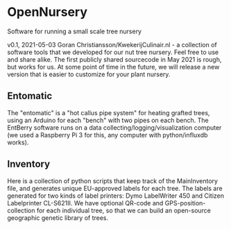 # OpenNursery
Software for running a small scale tree nursery

v0.1, 2021-05-03 Goran Christiansson/KwekerijCulinair.nl - a collection of software tools that we developed for our nut tree nursery.
Feel free to use and share alike. The first publicly shared sourcecode in May 2021 is rough, but works for us. At some point of time in the future, we will release a new version that is easier to customize for your plant nursery.


## Entomatic
The "entomatic" is a "hot callus pipe system" for heating grafted trees, using an Arduino for each "bench" with two pipes on each bench. The EntBerry software runs on a data collecting/logging/visualization computer (we used a Raspberry Pi 3 for this, any computer with python/influxdb works). 


## Inventory
Here is a collection of python scripts that keep track of the MainInventory file, and generates unique EU-approved labels for each tree. 
The labels are generated for two kinds of label printers: Dymo LabelWriter 450 and Citizen Labelprinter CL-S621II.
We have optional QR-code and GPS-position-collection for each individual tree, so that we can build an open-source geographic genetic library of trees.



